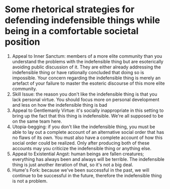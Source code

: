# Some rhetorical strategies for defending indefensible things while being in a comfortable societal position

1. Appeal to Inner Sanctum: members of a more elite community than you understand the problems with the indefensible thing but are esoterically avoiding public discussion of it. They are either already addressing the indefensible thing or have rationally concluded that doing so is impossible. Your concern regarding the indefensible thing is merely an artefact of your failure to master the esoteric discourse of this more elite community. 
2. Skill Issue: the reason you don't like the indefensible thing is that you lack personal virtue. You should focus more on personal development and less on how the indefensible thing is bad
3. Appeal to Gentlemanly Virtue: it's socially inappropriate in this setting to bring up the fact that this thing is indefensible. We're all supposed to be on the same team here. 
4. Utopia-begging: if you don't like the indefensible thing, you must be able to lay out a complete account of an alternative social order that has no flaws of its own. You must also have a complete account of how this social order could be realized. Only after producing both of these accounts may you criticize the indefensible thing or anything else. 
5. Appeal to Existential Angst: human beings are fallen creatures; everything has always been and always will be terrible. The indefensible thing is just another iteration of that, so it's not a big deal.
6. Hume's Fork: because we've been successful in the past, we will continue to be successful in the future, therefore the indefensible thing is not a problem.
